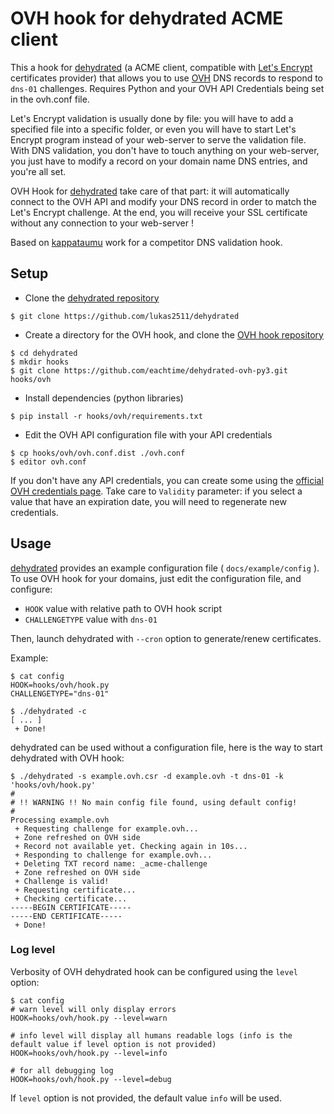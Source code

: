# OVH hook for dehydrated ACME client

This a hook for [dehydrated](https://github.com/lukas2511/dehydrated) (a ACME client, compatible with [Let's Encrypt](https://letsencrypt.org/) certificates provider) that allows you to use [OVH](https://www.ovh.com/) DNS records to respond to `dns-01` challenges. Requires Python and your OVH API Credentials being set in the ovh.conf file.

Let's Encrypt validation is usually done by file: you will have to add a specified file into a specific folder, or even you will have to start Let's Encrypt program instead of your web-server to serve the validation file.
With DNS validation, you don't have to touch anything on your web-server, you just have to modify a record on your domain name DNS entries, and you're all set.

OVH Hook for [dehydrated](https://github.com/lukas2511/dehydrated) take care of that part: it will automatically connect to the OVH API and modify your DNS record in order to match the Let's Encrypt challenge. At the end, you will receive your SSL certificate without any connection to your web-server !


Based on [kappataumu](https://github.com/kappataumu/letsencrypt-cloudflare-hook) work for a competitor DNS validation hook.

## Setup

- Clone the [dehydrated repository](https://github.com/lukas2511/dehydrated)
```
$ git clone https://github.com/lukas2511/dehydrated
```

- Create a directory for the OVH hook, and clone the [OVH hook repository](https://github.com/eachtime/dehydrated-ovh-py3.git)
```
$ cd dehydrated
$ mkdir hooks
$ git clone https://github.com/eachtime/dehydrated-ovh-py3.git hooks/ovh
```

- Install dependencies (python libraries)
```
$ pip install -r hooks/ovh/requirements.txt
```

- Edit the OVH API configuration file with your API credentials
```
$ cp hooks/ovh/ovh.conf.dist ./ovh.conf
$ editor ovh.conf
```

If you don't have any API credentials, you can create some using the [official OVH credentials page](https://eu.api.ovh.com/createToken/?GET=/domain/zone/*&POST=/domain/zone/*&DELETE=/domain/zone/*). Take care to `Validity` parameter: if you select a value that have an expiration date, you will need to regenerate new credentials.


## Usage

[dehydrated](https://github.com/lukas2511/dehydrated) provides an example configuration file ( `docs/example/config` ). To use OVH hook for your domains, just edit the configuration file, and configure:
- `HOOK` value with relative path to OVH hook script
- `CHALLENGETYPE` value with `dns-01`

Then, launch dehydrated with `--cron` option to generate/renew certificates.

Example:
```
$ cat config
HOOK=hooks/ovh/hook.py
CHALLENGETYPE="dns-01"

$ ./dehydrated -c
[ ... ]
 + Done!
```

dehydrated can be used without a configuration file, here is the way to start dehydrated with OVH hook:
```
$ ./dehydrated -s example.ovh.csr -d example.ovh -t dns-01 -k 'hooks/ovh/hook.py'
#
# !! WARNING !! No main config file found, using default config!
#
Processing example.ovh
 + Requesting challenge for example.ovh...
 + Zone refreshed on OVH side
 + Record not available yet. Checking again in 10s...
 + Responding to challenge for example.ovh...
 + Deleting TXT record name: _acme-challenge
 + Zone refreshed on OVH side
 + Challenge is valid!
 + Requesting certificate...
 + Checking certificate...
-----BEGIN CERTIFICATE-----
-----END CERTIFICATE-----
 + Done!
```


### Log level

Verbosity of OVH dehydrated hook can be configured using the ```level``` option:

```
$ cat config
# warn level will only display errors
HOOK=hooks/ovh/hook.py --level=warn

# info level will display all humans readable logs (info is the default value if level option is not provided)
HOOK=hooks/ovh/hook.py --level=info

# for all debugging log
HOOK=hooks/ovh/hook.py --level=debug
```

If ```level``` option is not provided, the default value ```info``` will be used.
